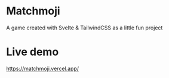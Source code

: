 # Matchmoji

A game created with Svelte & TailwindCSS as a little fun project

# Live demo
https://matchmoji.vercel.app/
